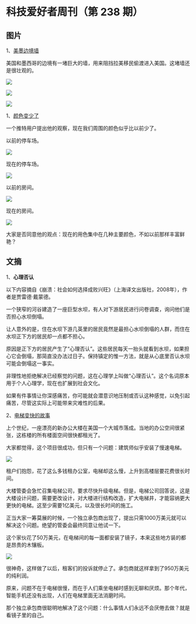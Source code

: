 # 科技爱好者周刊（第 238 期）

## 图片

1、[美墨边境墙](https://www.theverge.com/c/23203881/border-patrol-wall-surveillance-tech)

美国和墨西哥的边境有一堵巨大的墙，用来阻挡拉美移民偷渡进入美国。这堵墙还是很壮观的。

![](https://cdn.beekka.com/blogimg/asset/202208/bg2022080505.webp)

![](https://cdn.beekka.com/blogimg/asset/202208/bg2022080506.webp)

![](https://cdn.beekka.com/blogimg/asset/202208/bg2022080507.webp)

1、[颜色变少了](https://twitter.com/culturaltutor/status/1551976051860963333)

一个推特用户提出他的观察，现在我们周围的颜色似乎比以前少了。

以前的停车场。

![](https://cdn.beekka.com/blogimg/asset/202207/bg2022072811.webp)

现在的停车场。

![](https://cdn.beekka.com/blogimg/asset/202207/bg2022072812.webp)

以前的房间。

![](https://cdn.beekka.com/blogimg/asset/202207/bg2022072813.webp)

现在的房间。

![](https://cdn.beekka.com/blogimg/asset/202207/bg2022072814.webp)

大家是否同意他的观点：现在的用色集中在几种主要颜色，不如以前那样丰富鲜艳？

## 文摘

1、**心理否认**

以下内容摘自《崩溃：社会如何选择成败兴旺》（上海译文出版社，2008年），作者是贾雷德·戴蒙德。

一个狭窄的河谷建造了一座巨型水坝，有人对下游居民进行问卷调查，询问他们是否担心水坝倒塌。

让人意外的是，住在水坝下游几英里的居民竟然是最担心水坝倒塌的人群，而住在水坝正下方的居民却一点都不担心。

原因是正下方的居民产生了“心理否认”。这些居民每天一抬头就看到水坝，如果担心它会倒塌，那简直没办法过日子。保持镇定的惟一方法，就是从心底里否认水坝可能会倒塌这一事实。

非理性地拒绝解决已经察觉的问题，这在心理学上叫做“心理否认”。这个名词原本用于个人心理学，现在也扩展到社会文化。

如果有件事情让你深感痛苦，你可能就会潜意识地压制或否认这种感觉，以免引起痛苦，尽管这实际上可能带来灾难性的后果。

2、[电梯变快的故事](https://news.ycombinator.com/item?id=30764970)

上个世纪，一座漂亮的新办公大楼在美国一个大城市落成。当地的办公空间很紧张，这栋楼的所有楼面空间很快都租光了。

大家都觉得，这个项目很成功，但只有一个问题：建筑师似乎安装了慢速电梯。

![](https://cdn.beekka.com/blogimg/asset/202207/bg2022072820.webp)

租户们抱怨，花了这么多钱租办公室，电梯却这么慢，上升到高楼层要花费很长时间。

大楼管委会急忙召集电梯公司，要求尽快升级电梯。但是，电梯公司回答说，这是大楼设计问题，需要更改设计，对大楼进行结构改造，扩大电梯井，才能容纳更大更快的电梯。这至少需要1亿美元，以及很长时间的施工。

正当大家一筹莫展的时候，一个独立承包商出现了，提出只需1000万美元就可以解决这个问题。绝望的管委会最终同意让他试一下。

这个家伙花了50万美元，在电梯间的每一面都安装了镜子，本来这些地方装的都是昂贵的木镶板。

![](https://cdn.beekka.com/blogimg/asset/202207/bg2022072821.webp)

很神奇，这样做了以后，租客们的投诉就停止了。承包商就这样拿到了950万美元的纯利润。

原来，问题不在于电梯很慢，而在于人们乘坐电梯时感到无聊和厌烦。那个年代，智能手机还没有出现，人们在电梯里面无法消磨时间。

那个独立承包商很聪明地解决了这个问题：什么事情人们永远不会厌倦去做？就是看镜子里的自己。
